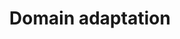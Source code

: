 ---
title: Domain adaptation
references:
 - "[Domain adaptation - Wikipedia](https://en.wikipedia.org/wiki/Domain_adaptation)"
---